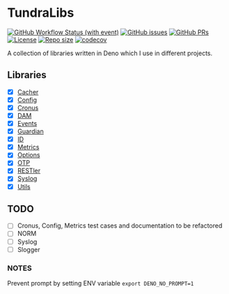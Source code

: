 # TundraLibs

[![GitHub Workflow Status (with event)](https://img.shields.io/github/actions/workflow/status/TundraSoft/TundraLibs/CI.yml?event=push&logo=github)](https://github.com/TundraSoft/TundraLibs/actions/workflows/CI.yml?logo=github)
[![GitHub issues](https://img.shields.io/github/issues-raw/tundrasoft/TundraLibs.svg?logo=github)](https://github.com/tundrasoft/TundraLibs/issues)
[![GitHub PRs](https://img.shields.io/github/issues-pr-raw/tundrasoft/TundraLibs.svg?logo=github)](https://github.com/tundrasoft/TundraLibs/pulls)
[![License](https://img.shields.io/github/license/tundrasoft/TundraLibs.svg)](https://github.com/tundrasoft/TundraLibs/blob/master/LICENSE)
[![Repo size](https://img.shields.io/github/repo-size/tundrasoft/deno?logo=github)](#)
[![codecov](https://codecov.io/gh/TundraSoft/TundraLibs/graph/badge.svg?token=LTDXV9HWQI)](https://codecov.io/gh/TundraSoft/TundraLibs)

A collection of libraries written in Deno which I use in different projects.

## Libraries

- [x] [Cacher](./cacher/README.md)
- [x] [Config](./config//README.md)
- [x] [Cronus](./cronus/README.md)
- [x] [DAM](./dam/README.md)
- [x] [Events](./events/README.md)
- [x] [Guardian](./guardian/README.md)
- [x] [ID](./id/README.md)
- [x] [Metrics](./metrics/README.md)
- [x] [Options](./options/README.md)
- [x] [OTP](./otp/README.md)
- [x] [RESTler](./restler/README.md)
- [x] [Syslog](./syslog/README.md)
- [x] [Utils](./utils/README.md)

## TODO

- [ ] Cronus, Config, Metrics test cases and documentation to be refactored
- [ ] NORM
- [ ] Syslog
- [ ] Slogger

### NOTES

Prevent prompt by setting ENV variable `export DENO_NO_PROMPT=1`
